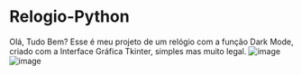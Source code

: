 # Relogio-Python

Olá, Tudo Bem?
Esse é meu projeto de um relógio com a função Dark Mode, criado com a Interface Gráfica Tkinter, simples mas muito legal.
![image](https://github.com/nicolasdonada/Relogio-Python/assets/93623446/d98367a6-cd54-4570-9035-3fea03169c96)
![image](https://github.com/nicolasdonada/Relogio-Python/assets/93623446/e8801075-85ed-4913-8996-c19cb46edaea)
